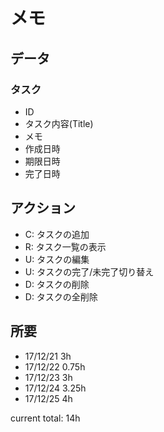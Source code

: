 # メモ

## データ

### タスク

* ID
* タスク内容(Title)
* メモ
* 作成日時
* 期限日時
* 完了日時

## アクション

* C: タスクの追加
* R: タスク一覧の表示
* U: タスクの編集
* U: タスクの完了/未完了切り替え
* D: タスクの削除
* D: タスクの全削除

## 所要

* 17/12/21 3h
* 17/12/22 0.75h
* 17/12/23 3h
* 17/12/24 3.25h
* 17/12/25 4h

current total: 14h